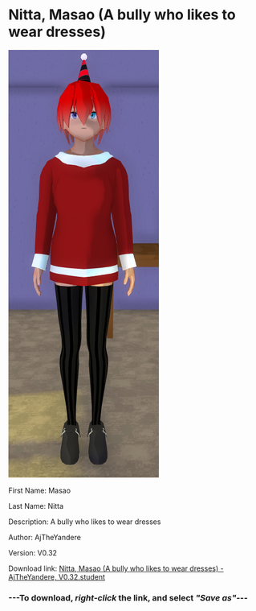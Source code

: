 # Nitta, Masao (A bully who likes to wear dresses)

<img src = "https://raw.githubusercontent.com/Arbiter1223/Daigaku-Gurashi-Custom-Students/master/Students/Files/Nitta%2C%20Masao%20(A%20bully%20who%20likes%20to%20wear%20dresses).png">

First Name: Masao

Last Name: Nitta

Description: A bully who likes to wear dresses

Author: AjTheYandere

Version: V0.32

Download link: <a href="https://raw.githubusercontent.com/Arbiter1223/Daigaku-Gurashi-Custom-Students/master/Students/Files/Nitta%2C%20Masao%20(A%20bully%20who%20likes%20to%20wear%20dresses)%20-%20AjTheYandere%2C%20V0.32.student">Nitta, Masao (A bully who likes to wear dresses) - AjTheYandere, V0.32.student</a>

### ---**To download, _right-click_ the link, and select _"Save as"_**---
